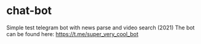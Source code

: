 # chat-bot
Simple test telegram bot with news parse and video search (2021)
The bot can be found here: https://t.me/super_very_cool_bot
